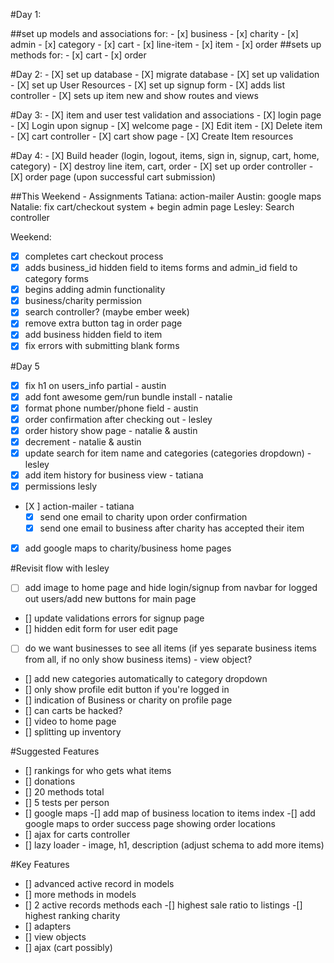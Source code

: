 #Day 1:

##set up models and associations for:
	- [x] business
	- [x] charity
	- [x] admin
	- [x] category
	- [x] cart
	- [x] line-item
	- [x] item
	- [x] order
##sets up methods for:
	- [x] cart
	- [x] order

#Day 2:
	- [X] set up database
	- [X] migrate database
	- [X] set up validation
	- [X] set up User Resources
	- [X] set up signup form
	- [X] adds list controller
	- [X] sets up item new and show routes and views

#Day 3:
	- [X] item and user test validation and associations
	- [X] login page
	- [X] Login upon signup
	- [X] welcome page
	- [X] Edit item
	- [X] Delete item
	- [X] cart controller
	- [X] cart show page
	- [X] Create Item resources

#Day 4:
	- [X] Build header (login, logout, items, sign in, signup, cart, home, category)
	- [X] destroy line item, cart, order
	- [X] set up order controller
	- [X] order page (upon successful cart submission)


##This Weekend - Assignments
Tatiana: action-mailer
Austin: google maps
Natalie: fix cart/checkout system + begin admin page
Lesley: Search controller

Weekend:
- [X] completes cart checkout process
- [X] adds business_id hidden field to items forms and admin_id field to category forms
- [X] begins adding admin functionality
- [X] business/charity permission
- [X] search controller? (maybe ember week)
- [X] remove extra button tag in order page
- [X] add business hidden field to item
- [X] fix errors with submitting blank forms

#Day 5
- [X] fix h1 on users_info partial - austin
- [X] add font awesome gem/run bundle install - natalie
- [X] format phone number/phone field - austin
- [X] order confirmation after checking out - lesley
- [X] order history show page - natalie & austin
- [X] decrement - natalie & austin
- [X] update search for item name and categories (categories dropdown) - lesley
- [X] add item history for business view - tatiana
- [X] permissions lesly
- [X ] action-mailer - tatiana
	- [X] send one email to charity upon order confirmation
	- [X] send one email to business after charity has accepted their item
-[X] add google maps to charity/business home pages

#Revisit flow with lesley
- [ ] add image to home page and hide login/signup from navbar for logged out users/add new buttons for main page
- [] update validations errors for signup page
- [] hidden edit form for user edit page
- [ ] do we want businesses to see all items (if yes separate business items from all, if no only show business items) - view object?
- [] add new categories automatically to category dropdown
- [] only show profile edit button if you're logged in
- [] indication of Business or charity on profile page
- [] can carts be hacked?
- [] video to home page
- [] splitting up inventory

#Suggested Features
- [] rankings for who gets what items
- [] donations
- [] 20 methods total
- [] 5 tests per person
- [] google maps
	-[] add map of business location to items index
	-[] add google maps to order success page showing order locations
- [] ajax for carts controller
- [] lazy loader - image, h1, description (adjust schema to add more items)

#Key Features
- [] advanced active record in models
- [] more methods in models
- [] 2 active records methods each
	-[] highest sale ratio to listings
	-[] highest ranking charity
- [] adapters
- [] view objects
- [] ajax (cart possibly)



